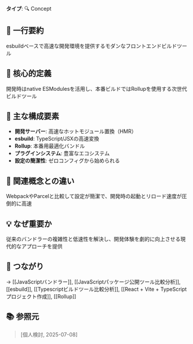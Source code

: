 **タイプ**: 🔍 Concept

## 📝 一行要約
esbuildベースで高速な開発環境を提供するモダンなフロントエンドビルドツール

## 🎯 核心的定義
開発時はnative ESModulesを活用し、本番ビルドではRollupを使用する次世代ビルドツール

## 🌟 主な構成要素
- **開発サーバー**: 高速なホットモジュール置換（HMR）
- **esbuild**: TypeScript/JSXの高速変換
- **Rollup**: 本番用最適化バンドル
- **プラグインシステム**: 豊富なエコシステム
- **設定の簡潔性**: ゼロコンフィグから始められる

## 🔄 関連概念との違い
WebpackやParcelと比較して設定が簡潔で、開発時の起動とリロード速度が圧倒的に高速

## 💡 なぜ重要か
従来のバンドラーの複雑性と低速性を解決し、開発体験を劇的に向上させる現代的なアプローチを提供

## 🔗 つながり
→ [[JavaScriptバンドラー]], [[JavaScriptパッケージ公開ツール比較分析]], [[esbuild]], [[Typescriptビルドツール比較分析]], [[React + Vite + TypeScript プロジェクト作成]], [[Rollup]]

## 📚 参照元
> [個人検討, 2025-07-08]